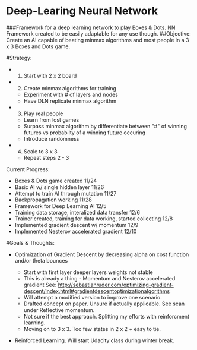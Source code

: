 # Deep-Learing Neural Network 
###Framework for a deep learning network to play Boxes &amp; Dots. NN Framework created to be easily adaptable for any use though.
##Objective: Create an AI capable of beating minmax algorithms and most people in a 3 x 3 Boxes and Dots game.

#Strategy: 
  - 1) Start with 2 x 2 board
  - 2) Create minmax algorithms for training 
      - Experiment with # of layers and nodes 
      - Have DLN replicate minmax algorithm
  - 3) Play real people 
      - Learn from lost games
      - Surpass minmax algorithm by differentiate between
        "#" of winning futures vs probabilty of a winning future occuring 
      - Introduce randomness 
  - 4) Scale to 3 x 3
      - Repeat steps 2 - 3
      

Current Progress:
- Boxes & Dots game created                                                 11/24
- Basic AI w/ single hidden layer                                           11/26
- Attempt to train AI through mutation                                      11/27
- Backpropagation working                                                   11/28
- Framework for Deep Learning AI                                            12/5
- Training data storage, interalized data transfer                          12/6
- Trainer created, training for data working, started collecting            12/8
- Implemented gradient descent w/ momentum 				    12/9
- Implemented Nesterov accelerated gradient                                 12/10


#Goals & Thoughts:
- Optimization of Gradient Descent by decreasing alpha on cost function and/or theta bounces
	- Start with first layer deeper layers weights not stable 
	- This is already a thing - Momentum and Nesterov accelerated gradient
		See: http://sebastianruder.com/optimizing-gradient-descent/index.html#gradientdescentoptimizationalgorithms
	- Will attempt a modified version to improve one scenario. 
	- Drafted concept on paper. Unsure if actually applicable. See scan under Reflective momentum.
	- Not sure if the best approach. Splitting my efforts with reinforcment learning.
	- Moving on to 3 x 3. Too few states in 2 x 2 + easy to tie.
	
- Reinforced Learning. Will start Udacity class during winter break. 
